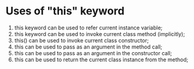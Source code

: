 # Uses of "this" keyword

1. this keyword can be used to refer current instance variable;
2. this keyword can be used to invoke current class method (implicitly);
3. this() can be used to invoke current class constructor;
4. this can be used to pass as an argument in the method call;
5. this can be used to pass as an argument in the constructor call;
6. this can be used to return the current class instance from the method;
